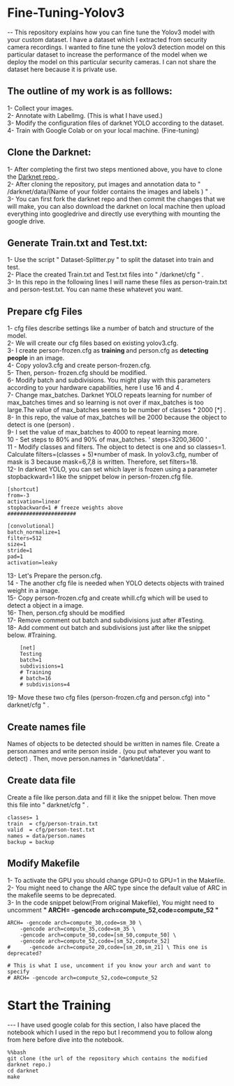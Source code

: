 # Fine-Tuning-Yolov3

-- This repository explains how you can fine tune the Yolov3 model with your custom dataset. I have a dataset which I extracted from security camera recordings. I wanted to fine tune the yolov3 detection model on this particular dataset to increase the performance of the model when we deploy the model on this particular security cameras. I can not share the dataset here because it is private use.

## The outline of my work is as folllows: <br />
  1- Collect your images. <br />
  2- Annotate with LabelImg. (This is what I have used.)<br />
  3- Modify the configuration files of darknet YOLO according to the dataset. <br /> 
  4- Train with Google Colab or on your local machine. (Fine-tuning)<br />
## Clone the Darknet: <br />
  1- After completing the first two steps mentioned above, you have to clone the [Darknet repo ](https://github.com/pjreddie/darknet) . <br />
  2- After cloning the repository, put images and annotation data to  " /darknet/data/(Name of your folder contains the images and labels ) " .<br />
  3- You can first fork the darknet repo and then commit the changes that we will make, you can also download the darknet on local machine then upload everything into googledrive and directly use everything with mounting the google drive.
## Generate Train.txt and Test.txt: <br />
  1- Use the script " Dataset-Splitter.py " to split the dataset into train and test. <br />
  2- Place the created Train.txt and Test.txt files into  " /darknet/cfg " .<br />
  3- In this repo in the following lines I will name these files as  person-train.txt and person-test.txt. You can name these whatevet you want.<br />
  
## Prepare cfg Files  <br />
  1- cfg files describe  settings like a number of batch and structure of the model.<br />
  2- We will create our cfg files based on existing  yolov3.cfg.<br />
  3- I create person-frozen.cfg as <strong>training </strong> and person.cfg as <strong> detecting people</strong> in an image. <br />
  4- Copy yolov3.cfg and create person-frozen.cfg.<br />
  5- Then, person- frozen.cfg should be modified.<br />
  6- Modify batch and subdivisions. You might play with this parameters according to your hardware capabilities, here  I use 16 and 4 . <br />
  7- Change max_batches. Darknet YOLO repeats learning for number of max_batches times and so learning is not over if max_batches is too large.The value of      max_batches seems to be number of classes * 2000 [*] . <br />
  8- In this repo, the value of max_batches will be 2000 because the object to detect is one (person) .<br />
  9- I set the value of max_batches to 4000 to repeat learning more.<br />
  10 - Set steps to 80% and 90% of max_batches. ' steps=3200,3600 ' . <br />
  11 - Modify classes and filters. The object to detect is one and so classes=1. Calculate filters=(classes + 5)*number of mask. In yolov3.cfg, number of mask is 3 because mask=6,7,8 is written. Therefore, set filters=18. <br />
  12- In darknet YOLO, you can set which layer is frozen using a parameter stopbackward=1 like the snippet below in person-frozen.cfg file.<br />

   ```
   [shortcut]
from=-3
activation=linear
stopbackward=1 # freeze weights above
######################

[convolutional]
batch_normalize=1
filters=512
size=1
stride=1
pad=1
activation=leaky
```
   13- Let's Prepare the person.cfg.<br />
   14 - The another cfg file is needed when YOLO detects objects with trained weight in a image.<br />
   15-  Copy person-frozen.cfg and create whill.cfg which will be used to detect a object in a image.<br />
   16- Then, person.cfg should be modified<br />
   17- Remove comment out batch and subdivisions just after #Testing.<br />
   18- Add comment out batch and subdivisions just after like the snippet below. #Training.<br /> 
  ```
      [net]
      Testing
      batch=1
      subdivisions=1
      # Training
      # batch=16
      # subdivisions=4
 ```
   19- Move these two cfg files (person-frozen.cfg and person.cfg) into " darknet/cfg " .
   
 ## Create names file <br/>  
   Names of objects to be detected should be written in names file. Create a  person.names and write person inside . (you put whatever you want to detect) . Then, move person.names in "darknet/data" . <br/>
 ## Create data file<br/>
 Create a file like person.data and fill it like the snippet below. Then move this file into  " darknet/cfg " .<br/>
   ```
classes= 1
train  = cfg/person-train.txt
valid  = cfg/person-test.txt
names = data/person.names
backup = backup
 ```
 
 ## Modify Makefile<br/>
   1- To activate the GPU you should change GPU=0 to GPU=1 in the Makefile.<br/>
   2- You might need to change the ARC type since the default value of ARC in the makefile seems to be deprecated.<br/>
   3- In the code snippet below(From original Makefile), You might need to uncomment  <strong> " ARCH= -gencode arch=compute_52,code=compute_52 " </strong><br/>


  ```
ARCH= -gencode arch=compute_30,code=sm_30 \
      -gencode arch=compute_35,code=sm_35 \
      -gencode arch=compute_50,code=[sm_50,compute_50] \
      -gencode arch=compute_52,code=[sm_52,compute_52]
#      -gencode arch=compute_20,code=[sm_20,sm_21] \ This one is deprecated?

# This is what I use, uncomment if you know your arch and want to specify
# ARCH= -gencode arch=compute_52,code=compute_52

 ```
 
  # Start the Training <br/>
  
  --- I have used google colab for this section, I also have placed the notebook which I used in the repo but I recommend you to follow along from here before dive into the notebook.
   ```
%%bash
git clone (the url of the repository which contains the modified darknet repo.)
cd darknet
make
 ```

